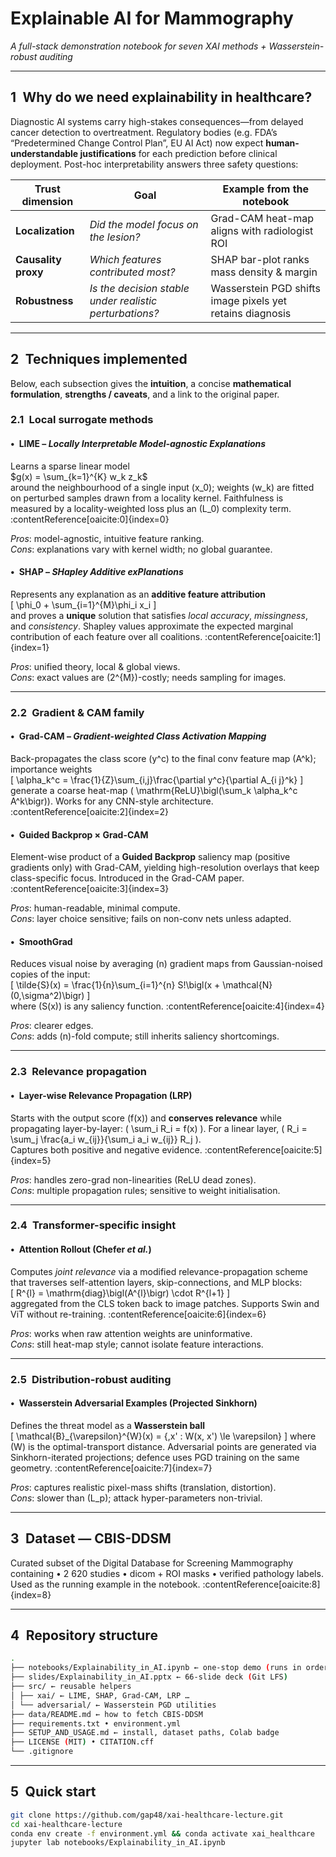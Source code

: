 # Explainable AI for Mammography  
*A full-stack demonstration notebook for seven XAI methods + Wasserstein-robust auditing*

---

## 1 Why do we need explainability in healthcare?

Diagnostic AI systems carry high-stakes consequences—from delayed cancer
detection to overtreatment.  Regulatory bodies (e.g. FDA’s “Predetermined
Change Control Plan”, EU AI Act) now expect **human-understandable
justifications** for each prediction before clinical deployment.  Post-hoc
interpretability answers three safety questions:

| Trust dimension | Goal | Example from the notebook |
|-----------------|------|---------------------------|
| **Localization** | *Did the model focus on the lesion?* | Grad-CAM heat-map aligns with radiologist ROI |
| **Causality proxy** | *Which features contributed most?* | SHAP bar-plot ranks mass density & margin |
| **Robustness** | *Is the decision stable under realistic perturbations?* | Wasserstein PGD shifts image pixels yet retains diagnosis |

---

## 2 Techniques implemented

Below, each subsection gives the **intuition**, a concise **mathematical
formulation**, **strengths / caveats**, and a link to the original paper.

### 2.1 Local surrogate methods

#### • LIME – *Locally Interpretable Model-agnostic Explanations*  
Learns a sparse linear model  
$g(x) = \sum_{k=1}^{K} w_k z_k$  
around the neighbourhood of a single input \(x_0\); weights \(w_k\) are fitted
on perturbed samples drawn from a locality kernel.  Faithfulness is measured
by a locality-weighted loss plus an \(L_0\) complexity term. :contentReference[oaicite:0]{index=0}

*Pros*: model-agnostic, intuitive feature ranking.  
*Cons*: explanations vary with kernel width; no global guarantee.

#### • SHAP – *SHapley Additive exPlanations*  
Represents any explanation as an **additive feature attribution**  
\[
\phi_0 + \sum_{i=1}^{M}\phi_i x_i
\]  
and proves a **unique** solution that satisfies *local accuracy*, *missingness*,
and *consistency*.  Shapley values approximate the expected marginal
contribution of each feature over all coalitions. :contentReference[oaicite:1]{index=1}

*Pros*: unified theory, local & global views.  
*Cons*: exact values are \(2^{M}\)-costly; needs sampling for images.

---

### 2.2 Gradient & CAM family

#### • Grad-CAM – *Gradient-weighted Class Activation Mapping*  
Back-propagates the class score \(y^c\) to the final conv feature map
\(A^k\); importance weights  
\[
\alpha_k^c = \frac{1}{Z}\sum_{i,j}\frac{\partial y^c}{\partial A_{i j}^k}
\]  
generate a coarse heat-map \( \mathrm{ReLU}\bigl(\sum_k \alpha_k^c A^k\bigr)\).
Works for any CNN-style architecture. :contentReference[oaicite:2]{index=2}

#### • Guided Backprop × Grad-CAM  
Element-wise product of a **Guided Backprop** saliency map (positive
gradients only) with Grad-CAM, yielding high-resolution overlays that keep
class-specific focus.  Introduced in the Grad-CAM paper. :contentReference[oaicite:3]{index=3}

*Pros*: human-readable, minimal compute.  
*Cons*: layer choice sensitive; fails on non-conv nets unless adapted.

#### • SmoothGrad  
Reduces visual noise by averaging \(n\) gradient maps from Gaussian-noised
copies of the input:  
\[
\tilde{S}(x) = \frac{1}{n}\sum_{i=1}^{n} S\!\bigl(x + \mathcal{N}(0,\sigma^2)\bigr)
\]  
where \(S(x)\) is any saliency function. :contentReference[oaicite:4]{index=4}

*Pros*: clearer edges.  
*Cons*: adds \(n\)-fold compute; still inherits saliency shortcomings.

---

### 2.3 Relevance propagation

#### • Layer-wise Relevance Propagation (LRP)  
Starts with the output score \(f(x)\) and **conserves relevance** while
propagating layer-by-layer: \( \sum_i R_i = f(x) \).  For a linear layer,
\( R_i = \sum_j \frac{a_i w_{ij}}{\sum_i a_i w_{ij}} R_j \).  
Captures both positive and negative evidence. :contentReference[oaicite:5]{index=5}

*Pros*: handles zero-grad non-linearities (ReLU dead zones).  
*Cons*: multiple propagation rules; sensitive to weight initialisation.

---

### 2.4 Transformer-specific insight

#### • Attention Rollout (Chefer *et al.*)  
Computes *joint relevance* via a modified relevance-propagation scheme that
traverses self-attention layers, skip-connections, and MLP blocks:  
\[
R^{l} = \mathrm{diag}\bigl(A^{l}\bigr) \cdot R^{l+1}
\]  
aggregated from the CLS token back to image patches.  Supports Swin and ViT
without re-training. :contentReference[oaicite:6]{index=6}

*Pros*: works when raw attention weights are uninformative.  
*Cons*: still heat-map style; cannot isolate feature interactions.

---

### 2.5 Distribution-robust auditing

#### • Wasserstein Adversarial Examples (Projected Sinkhorn)  
Defines the threat model as a **Wasserstein ball**  
\[
\mathcal{B}_{\varepsilon}^{W}(x) = \{\,x' : W(x, x') \le \varepsilon\}
\]
where \(W\) is the optimal-transport distance.  Adversarial points are
generated via Sinkhorn-iterated projections; defence uses PGD training on the
same geometry. :contentReference[oaicite:7]{index=7}

*Pros*: captures realistic pixel-mass shifts (translation, distortion).  
*Cons*: slower than \(L_p\); attack hyper-parameters non-trivial.

---

## 3 Dataset — CBIS-DDSM

Curated subset of the Digital Database for Screening Mammography containing
• 2 620 studies • dicom + ROI masks • verified pathology labels.  
Used as the running example in the notebook. :contentReference[oaicite:8]{index=8}

---

## 4 Repository structure
```bash
.
├── notebooks/Explainability_in_AI.ipynb ← one-stop demo (runs in order above)
├── slides/Explainability_in_AI.pptx ← 66-slide deck (Git LFS)
├── src/ ← reusable helpers
│ ├── xai/ ← LIME, SHAP, Grad-CAM, LRP …
│ └── adversarial/ ← Wasserstein PGD utilities
├── data/README.md ← how to fetch CBIS-DDSM
├── requirements.txt • environment.yml
├── SETUP_AND_USAGE.md ← install, dataset paths, Colab badge
├── LICENSE (MIT) • CITATION.cff
└── .gitignore

```
---

## 5 Quick start

```bash
git clone https://github.com/gap48/xai-healthcare-lecture.git
cd xai-healthcare-lecture
conda env create -f environment.yml && conda activate xai_healthcare
jupyter lab notebooks/Explainability_in_AI.ipynb
```

